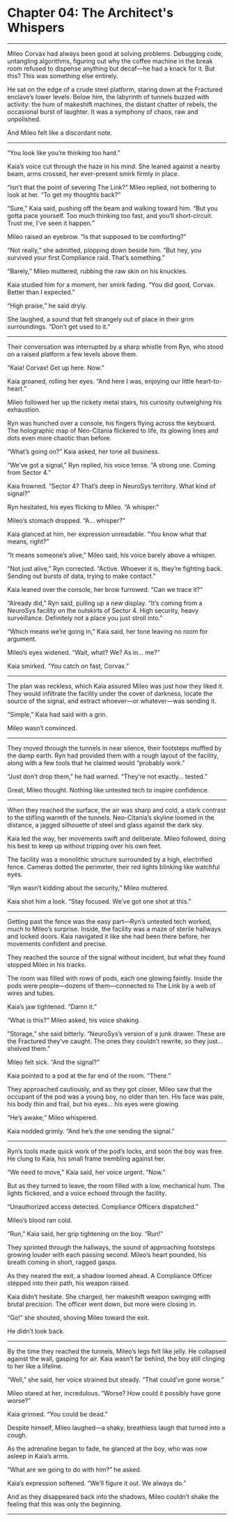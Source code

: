 # Chapter 04: The Architect's Whispers

---

Mileo Corvax had always been good at solving problems. Debugging code, untangling algorithms, figuring out why the coffee machine in the break room refused to dispense anything but decaf—he had a knack for it. But this? This was something else entirely.

He sat on the edge of a crude steel platform, staring down at the Fractured enclave’s lower levels. Below him, the labyrinth of tunnels buzzed with activity: the hum of makeshift machines, the distant chatter of rebels, the occasional burst of laughter. It was a symphony of chaos, raw and unpolished.

And Mileo felt like a discordant note.

---

“You look like you’re thinking too hard.”

Kaia’s voice cut through the haze in his mind. She leaned against a nearby beam, arms crossed, her ever-present smirk firmly in place.

“Isn’t that the point of severing The Link?” Mileo replied, not bothering to look at her. “To get my thoughts back?”

“Sure,” Kaia said, pushing off the beam and walking toward him. “But you gotta pace yourself. Too much thinking too fast, and you’ll short-circuit. Trust me, I’ve seen it happen.”

Mileo raised an eyebrow. “Is that supposed to be comforting?”

“Not really,” she admitted, plopping down beside him. “But hey, you survived your first Compliance raid. That’s something.”

“Barely,” Mileo muttered, rubbing the raw skin on his knuckles.

Kaia studied him for a moment, her smirk fading. “You did good, Corvax. Better than I expected.”

“High praise,” he said dryly.

She laughed, a sound that felt strangely out of place in their grim surroundings. “Don’t get used to it.”

---

Their conversation was interrupted by a sharp whistle from Ryn, who stood on a raised platform a few levels above them.

“Kaia! Corvax! Get up here. Now.”

Kaia groaned, rolling her eyes. “And here I was, enjoying our little heart-to-heart.”

Mileo followed her up the rickety metal stairs, his curiosity outweighing his exhaustion.

Ryn was hunched over a console, his fingers flying across the keyboard. The holographic map of Neo-Citania flickered to life, its glowing lines and dots even more chaotic than before.

“What’s going on?” Kaia asked, her tone all business.

“We’ve got a signal,” Ryn replied, his voice tense. “A strong one. Coming from Sector 4.”

Kaia frowned. “Sector 4? That’s deep in NeuroSys territory. What kind of signal?”

Ryn hesitated, his eyes flicking to Mileo. “A whisper.”

Mileo’s stomach dropped. “A… whisper?”

Kaia glanced at him, her expression unreadable. “You know what that means, right?”

“It means someone’s alive,” Mileo said, his voice barely above a whisper.

“Not just alive,” Ryn corrected. “Active. Whoever it is, they’re fighting back. Sending out bursts of data, trying to make contact.”

Kaia leaned over the console, her brow furrowed. “Can we trace it?”

“Already did,” Ryn said, pulling up a new display. “It’s coming from a NeuroSys facility on the outskirts of Sector 4. High security, heavy surveillance. Definitely not a place you just stroll into.”

“Which means we’re going in,” Kaia said, her tone leaving no room for argument.

Mileo’s eyes widened. “Wait, what? We? As in… me?”

Kaia smirked. “You catch on fast, Corvax.”

---

The plan was reckless, which Kaia assured Mileo was just how they liked it. They would infiltrate the facility under the cover of darkness, locate the source of the signal, and extract whoever—or whatever—was sending it.

“Simple,” Kaia had said with a grin.

Mileo wasn’t convinced.

---

They moved through the tunnels in near silence, their footsteps muffled by the damp earth. Ryn had provided them with a rough layout of the facility, along with a few tools that he claimed would “probably work.”

“Just don’t drop them,” he had warned. “They’re not exactly… tested.”

Great, Mileo thought. Nothing like untested tech to inspire confidence.

---

When they reached the surface, the air was sharp and cold, a stark contrast to the stifling warmth of the tunnels. Neo-Citania’s skyline loomed in the distance, a jagged silhouette of steel and glass against the dark sky.

Kaia led the way, her movements swift and deliberate. Mileo followed, doing his best to keep up without tripping over his own feet.

The facility was a monolithic structure surrounded by a high, electrified fence. Cameras dotted the perimeter, their red lights blinking like watchful eyes.

“Ryn wasn’t kidding about the security,” Mileo muttered.

Kaia shot him a look. “Stay focused. We’ve got one shot at this.”

---

Getting past the fence was the easy part—Ryn’s untested tech worked, much to Mileo’s surprise. Inside, the facility was a maze of sterile hallways and locked doors. Kaia navigated it like she had been there before, her movements confident and precise.

They reached the source of the signal without incident, but what they found stopped Mileo in his tracks.

The room was filled with rows of pods, each one glowing faintly. Inside the pods were people—dozens of them—connected to The Link by a web of wires and tubes.

Kaia’s jaw tightened. “Damn it.”

“What is this?” Mileo asked, his voice shaking.

“Storage,” she said bitterly. “NeuroSys’s version of a junk drawer. These are the Fractured they’ve caught. The ones they couldn’t rewrite, so they just… shelved them.”

Mileo felt sick. “And the signal?”

Kaia pointed to a pod at the far end of the room. “There.”

They approached cautiously, and as they got closer, Mileo saw that the occupant of the pod was a young boy, no older than ten. His face was pale, his body thin and frail, but his eyes… his eyes were glowing.

“He’s awake,” Mileo whispered.

Kaia nodded grimly. “And he’s the one sending the signal.”

---

Ryn’s tools made quick work of the pod’s locks, and soon the boy was free. He clung to Kaia, his small frame trembling against her.

“We need to move,” Kaia said, her voice urgent. “Now.”

But as they turned to leave, the room filled with a low, mechanical hum. The lights flickered, and a voice echoed through the facility.

“Unauthorized access detected. Compliance Officers dispatched.”

Mileo’s blood ran cold.

“Run,” Kaia said, her grip tightening on the boy. “Run!”

They sprinted through the hallways, the sound of approaching footsteps growing louder with each passing second. Mileo’s heart pounded, his breath coming in short, ragged gasps.

As they neared the exit, a shadow loomed ahead. A Compliance Officer stepped into their path, his weapon raised.

Kaia didn’t hesitate. She charged, her makeshift weapon swinging with brutal precision. The officer went down, but more were closing in.

“Go!” she shouted, shoving Mileo toward the exit.

He didn’t look back.

---

By the time they reached the tunnels, Mileo’s legs felt like jelly. He collapsed against the wall, gasping for air. Kaia wasn’t far behind, the boy still clinging to her like a lifeline.

“Well,” she said, her voice strained but steady. “That could’ve gone worse.”

Mileo stared at her, incredulous. “Worse? How could it possibly have gone worse?”

Kaia grinned. “You could be dead.”

Despite himself, Mileo laughed—a shaky, breathless laugh that turned into a cough.

As the adrenaline began to fade, he glanced at the boy, who was now asleep in Kaia’s arms.

“What are we going to do with him?” he asked.

Kaia’s expression softened. “We’ll figure it out. We always do.”

And as they disappeared back into the shadows, Mileo couldn’t shake the feeling that this was only the beginning.

---